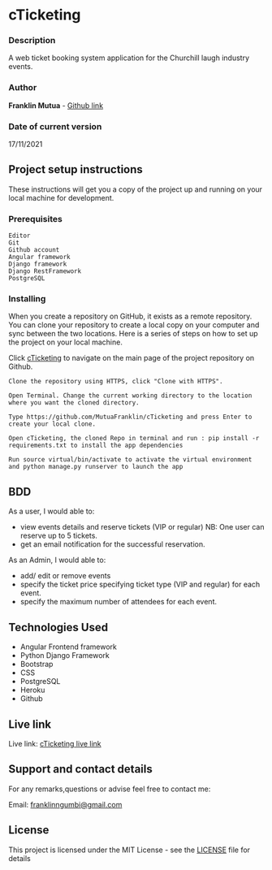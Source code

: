 # cTicketing


### Description

A web ticket booking system application for the Churchill laugh industry events.
### Author

**Franklin Mutua** - [Github link](https://github.com/MutuaFranklin/)

### Date of current version

17/11/2021

## Project setup instructions

These instructions will get you a copy of the project up and running on your local machine for development.

### Prerequisites

```
Editor
Git
Github account
Angular framework
Django framework
Django RestFramework
PostgreSQL
```

### Installing

When you create a repository on GitHub, it exists as a remote repository. You can clone your repository to create a local copy on your computer and sync between the two locations. Here is a series of steps on how to set up the project on your local machine.

Click [cTicketing](https://github.com/MutuaFranklin/cTicketing) to navigate on the main page of the project repository on Github.

```
Clone the repository using HTTPS, click "Clone with HTTPS".
```

```
Open Terminal. Change the current working directory to the location where you want the cloned directory.
```

```
Type https://github.com/MutuaFranklin/cTicketing and press Enter to create your local clone.

```

```
Open cTicketing, the cloned Repo in terminal and run : pip install -r requirements.txt to install the app dependencies

```

```
Run source virtual/bin/activate to activate the virtual environment and python manage.py runserver to launch the app

```

## BDD
As a user, I would able to:

- view events details and reserve tickets (VIP or regular) NB: One user can reserve up to 5 tickets.
- get an email notification for the successful reservation.

As an Admin, I would able to: 
- add/ edit or remove events
- specify the ticket price specifying ticket type (VIP and regular) for each event.
- specify the maximum number of attendees for each event.


## Technologies Used
- Angular Frontend framework
- Python Django Framework
- Bootstrap
- CSS
- PostgreSQL
- Heroku
- Github

## Live link

Live link: [cTicketing live link](https://pyhomeservicies.herokuapp.com/)

## Support and contact details

For any remarks,questions or advise feel free to contact me:

Email: [franklinngumbi@gmail.com ](franklinngumbi@gmail.com)

## License

This project is licensed under the MIT License - see the [LICENSE](LICENSE) file for details